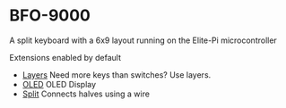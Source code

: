 # BFO-9000

A split keyboard with a 6x9 layout running on the Elite-Pi microcontroller


Extensions enabled by default  
- [Layers](/docs/en/layers.md) Need more keys than switches? Use layers.
- [OLED](/docs/en/peg_oled_display.md) OLED Display
- [Split](/docs/en/split_keyboards.md) Connects halves using a wire
